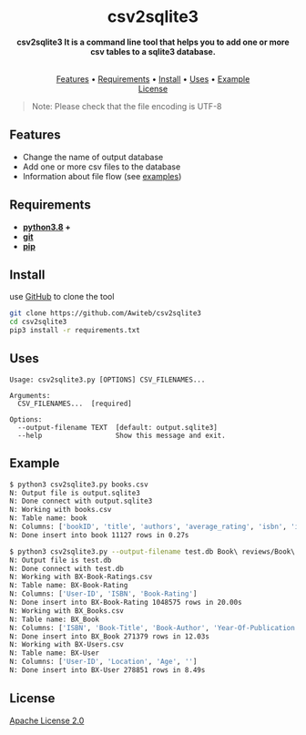 <center>
<h1>
csv2sqlite3
</h1>
<b>
csv2sqlite3 It is a command line tool that helps you to add one or more csv tables to a sqlite3 database.
</b>
</center>

<br>
<p align="center">
  <a href="#Features">Features</a>
  •
  <a href="#Requirements">Requirements</a>
  •
  <a href="#Install">Install</a>
  •
  <a href="#Uses">Uses</a>
  •
  <a href="#Example">Example</a>
  <br>
  <a href="#License">License</a>
</p>

> Note: Please check that the file encoding is UTF-8

## Features
* Change the name of output database
* Add one or more csv files to the database
* Information about file flow (see [examples](#Example))

## Requirements
* **[python3.8](https://www.python.org/downloads/) +**
* **[git](https://git-scm.com/)**
* **[pip](https://pip.pypa.io/en/stable/installation/)**

## Install
use [GitHub](https://github.com/) to clone the tool
```bash
git clone https://github.com/Awiteb/csv2sqlite3
cd csv2sqlite3
pip3 install -r requirements.txt
```

## Uses
```text
Usage: csv2sqlite3.py [OPTIONS] CSV_FILENAMES...

Arguments:
  CSV_FILENAMES...  [required]

Options:
  --output-filename TEXT  [default: output.sqlite3]
  --help                  Show this message and exit.

```

## Example

```bash
$ python3 csv2sqlite3.py books.csv
N: Output file is output.sqlite3
N: Done connect with output.sqlite3
N: Working with books.csv
N: Table name: book
N: Columns: ['bookID', 'title', 'authors', 'average_rating', 'isbn', 'isbn13', 'language_code', 'num_pages', 'ratings_count', 'text_reviews_count', 'publication_date', 'publisher']
N: Done insert into book 11127 rows in 0.27s
```

```bash
$ python3 csv2sqlite3.py --output-filename test.db Book\ reviews/Book\ reviews/*
N: Output file is test.db
N: Done connect with test.db
N: Working with BX-Book-Ratings.csv
N: Table name: BX-Book-Rating
N: Columns: ['User-ID', 'ISBN', 'Book-Rating']
N: Done insert into BX-Book-Rating 1048575 rows in 20.00s
N: Working with BX_Books.csv
N: Table name: BX_Book
N: Columns: ['ISBN', 'Book-Title', 'Book-Author', 'Year-Of-Publication', 'Publisher', 'Image-URL-S', 'Image-URL-M', 'Image-URL-L', '']
N: Done insert into BX_Book 271379 rows in 12.03s
N: Working with BX-Users.csv
N: Table name: BX-User
N: Columns: ['User-ID', 'Location', 'Age', '']
N: Done insert into BX-User 278851 rows in 8.49s
```

## License
[Apache License 2.0](https://www.apache.org/licenses/LICENSE-2.0.html)